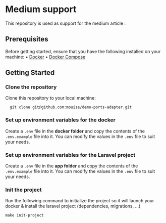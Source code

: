 # Medium support

This repository is used as support for the medium article :

## Prerequisites

Before getting started, ensure that you have the following installed on your machine:
•	[Docker](https://www.docker.com/get-started/)
•	[Docker Compose](https://docs.docker.com/compose/install/)

## Getting Started
### Clone the repository

Clone this repository to your local machine:
```shell 
  git clone git@github.com:mouize/demo-ports-adapter.git
  ```  

### Set up environment variables for the docker

Create a `.env` file in the **docker folder** and copy the contents of the `.env.example` file into it. You can modify the values in the `.env` file to suit your needs.

### Set up environment variables for the Laravel project

Create a `.env` file in the **app folder** and copy the contents of the `.env.example` file into it. You can modify the values in the `.env` file to suit your needs.

### Init the project

Run the following command to initialize the project so it will launch your docker & install the laravel project (dependencies, migrations, ...)

```shell 
make init-project
```